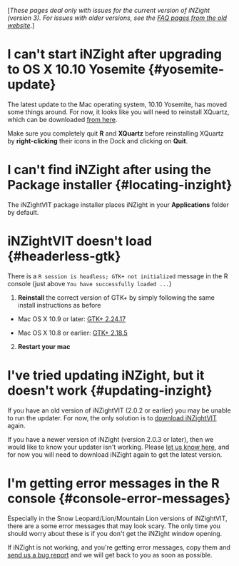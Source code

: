 [<i>These pages deal only with issues for the current version of iNZight (version 3). For issues with older versions, see the <a href="https://www.stat.auckland.ac.nz/~wild/iNZight_2016-08/support/faq/"> FAQ pages from the old website</a>.</i>]

# I can't start iNZight after upgrading to OS X 10.10 Yosemite {#yosemite-update}

The latest update to the Mac operating system, 10.10 Yosemite, has moved some things around. For now, it looks like you will need to reinstall XQuartz, which can be downloaded [from here](http://xquartz.macosforge.org/downloads/SL/XQuartz-2.7.7.dmg).

Make sure you completely quit __R__ and __XQuartz__ before reinstalling XQuartz by __right-clicking__ their icons in the Dock and clicking on __Quit__.


# I can't find iNZight after using the Package installer {#locating-inzight}

The iNZightVIT package installer places iNZight in your __Applications__ folder by default.


# iNZightVIT doesn't load {#headerless-gtk}

There is a `R session is headless; GTK+ not initialized` message in the R console (just above `You have successfully loaded ...`)

1. __Reinstall__ the correct version of GTK+ by simply following the same install instructions as before

 - Mac OS X 10.9 or later:
   [GTK+ 2.24.17](http://r.research.att.com/libs/GTK_2.24.17-X11.pkg)

 - Mac OS X 10.8 or earlier:
   [GTK+ 2.18.5](http://r.research.att.com/libs/GTK_2.18.5-X11.pkg)

2. __Restart your mac__



# I've tried updating iNZight, but it doesn't work {#updating-inzight}

If you have an old version of iNZightVIT (2.0.2 or earlier) you may be unable to run the updater. For now, the only solution is to [download iNZightVIT](/getinzight.php?os=Mac) again.

If you have a newer version of iNZight (version 2.0.3 or later), then we would like to know your updater isn't working. Please [let us know here](/support/contact/), and for now you will need to download iNZight again to get the latest version.



# I'm getting error messages in the R console {#console-error-messages}

Especially in the Snow Leopard/Lion/Mountain Lion versions of iNZightVIT, there are a some error messages that may look scary. The only time you should worry about these is if you don't get the iNZight window opening.

If iNZight is not working, and you're getting error messages, copy them and [send us a bug report](../contact/) and we will get back to you as soon as possible.
